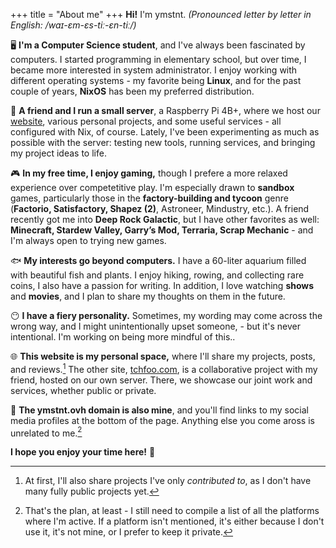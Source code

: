 +++
title = "About me"
+++
**Hi!** I'm ymstnt. *(Pronounced letter by letter in English:  /waɪ-ɛm-ɛs-tiː-ɛn-tiː/)*

🖥️ **I'm a Computer Science student**, and I've always been fascinated by computers. I started programming in elementary school, but over time, I became more interested in system administrator. I enjoy working with different operating systems - my favorite being **Linux**, and for the past couple of years, **NixOS** has been my preferred distribution.

💾 **A friend and I run a small server**, a Raspberry Pi 4B+, where we host our [website](https://tchfoo.com), various personal projects, and some useful services - all configured with Nix, of course. Lately, I've been experimenting as much as possible with the server: testing new tools, running services, and bringing my project ideas to life.
 
🎮 **In my free time, I enjoy gaming,** though I prefere a more relaxed experience over competetitive play. I'm especially drawn to **sandbox** games, particularly those in the **factory-building and tycoon** genre (**Factorio, Satisfactory, Shapez (2)**, Astroneer, Mindustry, etc.). A friend recently got me into **Deep Rock Galactic**, but I have other favorites as well: **Minecraft, Stardew Valley, Garry’s Mod, Terraria, Scrap Mechanic** - and I'm always open to trying new games.

🐟 **My interests go beyond computers.** I have a 60-liter aquarium filled with beautiful fish and plants. I enjoy hiking, rowing, and collecting rare coins, I also have a passion for writing. In addition, I love watching **shows** and **movies**, and I plan to share my thoughts on them in the future.

😶 **I have a fiery personality.** Sometimes, my wording may come across the wrong way, and I might unintentionally upset someone, - but it's never intentional. I'm working on being more mindful of this..

🌐 **This website is my personal space,** where I'll share my projects, posts, and reviews.[^1] The other site, [tchfoo.com](https://tchfoo.com), is a collaborative project with my friend, hosted on our own server. There, we showcase our joint work and services, whether public or private.

🔗 **The ymstnt.ovh domain is also mine**, and you'll find links to my social media profiles at the bottom of the page. Anything else you come aross is unrelated to me.[^2]

**I hope you enjoy your time here!** 🙂

[^1]: At first, I'll also share projects I've only *contributed to*, as I don't have many fully public projects yet. 

[^2]: That's the plan, at least - I still need to compile a list of all the platforms where I'm active. If a platform isn't mentioned, it's either because I don't use it, it's not mine, or I prefer to keep it private.